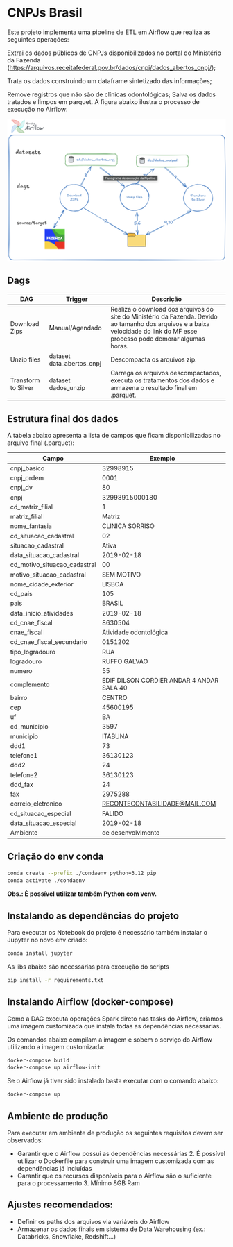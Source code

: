 # CNPJs Brasil
Este projeto implementa uma pipeline de ETL em Airflow que realiza as seguintes operações:

Extrai os dados públicos de CNPJs disponibilizados no portal do Ministério da Fazenda (https://arquivos.receitafederal.gov.br/dados/cnpj/dados_abertos_cnpj/);

Trata os dados construindo um dataframe sintetizado das informações;

Remove registros que não são de clínicas odontológicas;
Salva os dados tratados e limpos em parquet.
A figura abaixo ilustra o processo de execução no Airflow:

![Fluxograma](./docs/fluxograma.png)

## Dags
| DAG     |	Trigger   |	Descrição | 
| ------- | ----- |	--------  | 
| Download Zips | Manual/Agendado |	Realiza o download dos arquivos do site do Ministério da Fazenda. Devido ao tamanho dos arquivos e a baixa velocidade do link do MF esse processo pode demorar algumas horas. | 
| Unzip files | dataset data_abertos_cnpj | Descompacta os arquivos zip. |
| Transform to Silver | dataset dados_unzip	| Carrega os arquivos descompactados, executa os tratamentos dos dados e armazena o resultado final em .parquet.

## Estrutura final dos dados
A tabela abaixo apresenta a lista de campos que ficam disponibilizadas no arquivo final (.parquet):

| Campo | 	Exemplo | 
| ----- | --------- |
|cnpj_basico |32998915
| cnpj_ordem |	0001 |
| cnpj_dv |	80 |
| cnpj |	32998915000180 |
| cd_matriz_filial |	1 |
| matriz_filial |	Matriz |
| nome_fantasia |	CLINICA SORRISO |
| cd_situacao_cadastral |	02 |
| situacao_cadastral |	Ativa |
| data_situacao_cadastral |	2019-02-18 |
| cd_motivo_situacao_cadastral |	00 |
| motivo_situacao_cadastral |	SEM MOTIVO |
| nome_cidade_exterior |	LISBOA |
| cd_pais |	105 |
| pais |	BRASIL |
| data_inicio_atividades |	2019-02-18 |
| cd_cnae_fiscal |	8630504 |
| cnae_fiscal |	Atividade odontológica |
| cd_cnae_fiscal_secundario |	0151202 |
| tipo_logradouro |	RUA |
| logradouro |	RUFFO GALVAO |
| numero |	55 |
| complemento |	EDIF DILSON CORDIER ANDAR 4 ANDAR SALA 40 |
| bairro |	CENTRO |
| cep |	45600195 |
| uf |	BA |
| cd_municipio |	3597 |
| municipio |	ITABUNA |
| ddd1 |	73 |
| telefone1 |	36130123 |
| ddd2 |	24 |
| telefone2 |	36130123 |
| ddd_fax |	24 |
| fax |	2975288 |
| correio_eletronico |	RECONTECONTABILIDADE@MAIL.COM |
| cd_situacao_especial |	FALIDO |
| data_situacao_especial |	2019-02-18 |
| Ambiente | de desenvolvimento |

## Criação do env conda

```bash
conda create --prefix ./condaenv python=3.12 pip
conda activate ./condaenv
```

**Obs.: É possível utilizar também Python com venv.** 

## Instalando as dependências do projeto

Para executar os Notebook do projeto é necessário também instalar o Jupyter no novo env criado:

```bash
conda install jupyter
```

As libs abaixo são necessárias para execução do scripts

```bash
pip install -r requirements.txt
```

## Instalando Airflow (docker-compose)

Como a DAG executa operações Spark direto nas tasks do Airflow, criamos uma imagem customizada que instala todas as dependências necessárias.

Os comandos abaixo compilam a imagem e sobem o serviço do Airflow utilizando a imagem customizada:

```bash
docker-compose build
docker-compose up airflow-init
```

Se o Airflow já tiver sido instalado basta executar com o comando abaixo:

```bash
docker-compose up
```
## Ambiente de produção
Para executar em ambiente de produção os seguintes requisitos devem ser observados:

- Garantir que o Airflow possui as dependências necessárias 2. É possível utilizar o Dockerfile para construir uma imagem customizada com as dependências já incluídas
- Garantir que os recursos disponíveis para o Airflow são o suficiente para o processamento 3. Mínimo 8GB Ram

## Ajustes recomendados:

- Definir os paths dos arquivos via variáveis do Airflow
- Armazenar os dados finais em sistema de Data Warehousing (ex.: Databricks, Snowflake, Redshift...)